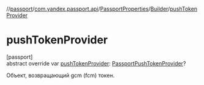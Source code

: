 //[passport](../../../../index.md)/[com.yandex.passport.api](../../index.md)/[PassportProperties](../index.md)/[Builder](index.md)/[pushTokenProvider](push-token-provider.md)

# pushTokenProvider

[passport]\
abstract override var [pushTokenProvider](push-token-provider.md): [PassportPushTokenProvider](../../-passport-push-token-provider/index.md)?

Объект, возвращающий gcm (fcm) токен.
